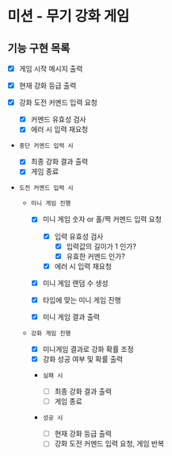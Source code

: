 # 미션 - 무기 강화 게임

## 기능 구현 목록

- [x] 게임 시작 메시지 출력

- [x] 현재 강화 등급 출력

- [x] 강화 도전 커멘드 입력 요청

  - [x] 커멘드 유효성 검사
  - [x] 에러 시 입력 재요청

- `중단 커멘드 입력 시 `

  - [x] 최종 강화 결과 출력
  - [x] 게임 종료

- `도전 커멘드 입력 시`

  - `미니 게임 진행`

    - [x] 미니 게임 숫자 or 홀/짝 커멘드 입력 요청

      - [x] 입력 유효성 검사
        - [x] 입력값의 길이가 1 인가?
        - [x] 유효한 커멘드 인가?
      - [x] 에러 시 입력 재요청

    - [x] 미니 게임 랜덤 수 생성
    - [x] 타입에 맞는 미니 게임 진행
    - [x] 미니 게임 결과 출력

  - `강화 게임 진행`

    - [x] 미니게임 결과로 강화 확률 조정
    - [x] 강화 성공 여부 및 확률 출력

    - `실패 시`

      - [ ] 최종 강화 결과 출력
      - [ ] 게임 종료

    - `성공 시`
      - [ ] 현재 강화 등급 출력
      - [ ] 강화 도전 커멘드 입력 요청, 게임 반복
